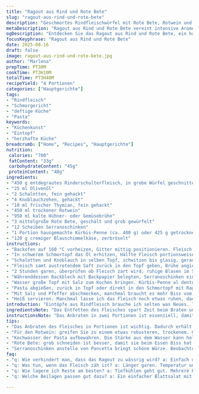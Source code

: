 ```yaml
---
title: "Ragout aus Rind und Rote Bete"
slug: "ragout-aus-rind-und-rote-bete"
description: "Geschmortes Rindfleischwürfel mit Rote Bete, Rotwein und frischem Thymian statt Rosmarin. Pancetta wird durch Serranoschinken ersetzt. Hausgemachte Pasta mit einem kleinen Anteil Kürbis im Teig verändert die Geschmacksnote. Das Gericht kombiniert herzhafte Aromen mit erdigen Noten der Bete. Lange Garzeit im Ofen, Sauce mit Kochwasser verfeinert und Blauschimmelkäse für den letzten Kick."
metaDescription: "Ragout aus Rind und Rote Bete vereint intensive Aromen und erdige Noten. Ein besonderes Gericht für besondere Anlässe."
ogDescription: "Entdecken Sie das Ragout aus Rind und Rote Bete, ein harmonisches Zusammenspiel aus Fleisch und erdigen Noten"
focusKeyphrase: "Ragout aus Rind und Rote Bete"
date: 2025-08-16
draft: false
image: ragout-aus-rind-und-rote-bete.jpg
author: "Marlena"
prepTime: PT30M
cookTime: PT3H10M
totalTime: PT3H40M
recipeYield: "4 Portionen"
categories: ["Hauptgerichte"]
tags:
- "Rindfleisch"
- "Schmorgericht"
- "deftige Küche"
- "Pasta"
keywords:
- "Küchenkunst"
- "Eintopf"
- "herzhafte Küche"
breadcrumb: ["Home", "Recipes", "Hauptgerichte"]
nutrition: 
 calories: "700"
 fatContent: "33g"
 carbohydrateContent: "45g"
 proteinContent: "48g"
ingredients:
- "450 g entdegrautes Rinderschulterfleisch, in grobe Würfel geschnitten"
- "25 ml Olivenöl"
- "2 Schalotten, fein gehackt"
- "4 Knoblauchzehen, gehackt"
- "10 ml frischer Thymian, fein gehackt"
- "450 ml trockener Rotwein"
- "950 ml kalte Hühner- oder Gemüsebrühe"
- "3 mittelgroße Rote Bete, geschält und grob gewürfelt"
- "12 Scheiben Serranoschinken"
- "1 Portion hausgemachte Kürbis-Penne (ca. 400 g) oder 425 g getrocknete Penne"
- "120 g cremiger Blauschimmelkäse, zerbröselt"
instructions:
- "Backofen auf 160 °C vorheizen, Gitter mittig positionieren. Fleisch mit Salz und Pfeffer würzen."
- "In schwerem Schmortopf das Öl erhitzen, Hälfte Fleisch portionsweise kräftig rundum anbraten bis goldbraun, herausnehmen und beiseitestellen, damit sich keine Flüssigkeit staut und Fleisch schöne Kruste bekommt."
- "Schalotten und Knoblauch in selben Topf, schwitzen bis glasig, gerade leicht Farbe nehmen. Thymian unterheben, Rotwein zugießen, mit Holzlöffel den Bratensatz abkratzen. Flüssigkeit etwa zur Hälfte einreduzieren, das sorgt für Konzentration der Aromen."
- "Fleisch samt austretendem Saft zurück in den Topf geben, Brühe angießen bis Fleisch bedeckt – nicht mehr, sonst wird’s wässrig. Rote Bete einrühren. Aufkochen, dann Deckel drauf, sofort in den Ofen stellen."
- "2 Stunden garen, überprüfen ob Fleisch zart wird, ruhige Blasen im Sud zeigen perfekte Temperatur. Nach Bedarf noch 10-15 Minuten länger, aber nicht zu weich, sonst zerfällt’s zu Brei."
- "Währenddessen Backblech mit Backpapier belegten, Serranoschinken einzeln auslegen. Im vorgeheizten Ofen bei 190 °C 10 Minuten backen bis knusprig, Farbe und Aroma entwickeln sich schnell, passen auf und nicht verbrennen lassen. Abtropfen auf Küchenpapier, ruhig zerbrechen zum Servieren."
- "Wasser große Topf mit Salz zum Kochen bringen. Kürbis-Penne al dente kochen – Hausgemachte brauchen 4 Minuten, getrocknete 6, unbedingt probieren. Vor dem Abgießen etwa 125 ml Kochwasser auffangen."
- "Pasta abgießen, zurück in Topf oder direkt in den Schmortopf mit Ragout geben. Gut vermischen, Sauce anpassen mit Kochwasser, verdünnen oder andicken nach Geschmack."
- "Mit Salz und Pfeffer abschmecken, manchmal braucht es mehr Biss vom Wein oder einen Spritzer Essig, den verliert man beim Anrichten schnell aus dem Sinn. Auf Teller verteilen, mit knusprigem Serrano und Blauschimmelkäse bestreuen."
- "Heiß servieren. Manchmal lasse ich das Fleisch noch etwas ruhen, dadurch zieht sich die Sauce zusammen, intensivere Konsistenz."
introduction: "Eintöpfe aus Rindfleisch brauche ich selten was Neues. Trotzdem hat mich die Kombination von Rote Bete und Rotwein wieder gereizt, probierte statt Rosmarin frisch gehackten Thymian. Die Erde der Bete mit der Schwere des Fleisches. Pancetta ersetze ich oft durch Serrano, etwas dünner, aber genauso knusprig – bringt mehr Würze. Für die Pasta experimentierte ich mit Kürbis in den Teig, das gab dem ganzen Gericht eine leichte Süße die die Säure vom Wein perfekt kontrastiert. Das Einkochen ist entscheidend: Wie die Flüssigkeit verdampft, genau beobachten, nicht zu nass oder zu trocken lassen. Sauce mit ein bisschen Kochwasser geschmeidig machen, nie einfach nur wegschütten. Am Schluss darf der Blauschimmelkäse ruhig provozieren und macht die ganze Sache interessant. "
ingredientsNote: "Das Entfetten des Fleisches spart Zeit beim Braten und verhindert eine zu fettige Sauce. Frischer Thymian zeigt sich hier als gute Alternative zum Rosmarin, weil er feiner ist und nicht dominiert. Rote Bete grob schneiden, nicht zu klein, sie darf noch feste Biss haben, nach mehreren Versuchen schmeckt mir die festere Textur besser. Serranoschinken statt Pancetta – oft besser zu finden und preiswerter. Für die Pasta Kürbis pürieren und mit etwas Rote Bete Saft mischen, so wird der Farbton interessant und Geschmack komplex. Gekaufte Penne sind okay; beim Kochen unbedingt probieren, gerade bei frischen Nudeln. Brühe sollte mild sein, Gemüsebrühe ist genauso geeignet, spart Kalorien. Rotwein sollte trocken und robust sein; ich greife gern zu einem Côtes du Rhône."
instructionsNote: "Das Anbraten in zwei Portionen ist essenziell, damit Fleisch nicht dämpft sondern Röstaromen bekommt. Zu dicht schichten bringt nur Saft, keine Kruste. Das Reduzieren des Weins auf etwa die Hälfte sorgt für Tiefe, nicht einfach aufgießen und los; ich hab's mal überstürzt und die Sauce war zu dünn und langweilig. Den Schmortopf mit Deckel in den Ofen stellen garantiert gleichmäßige Wärme und verhindert Anbrennen. Temperatur und Zeit unbedingt kombinieren mit kurzen Checks, da jeder Ofen anders tickt. Pancetta/Kochschinken genau beobachten im Ofen, sonst wird es bitter. Beim Kochen der Pasta gilt: Bissprobe statt striktes Timing. Kochwasser auffangen, weil das passt mit Stärke und Salz, Flüssigkeit zum Auflockern der Sauce, sonst zerfällt das Ragout oder ist zu dick und klebrig. Beim Abschmecken niemals nachlässig sein, oft fehlt ein bisschen Säure oder Salz. Blauschimmelkäse zuletzt, weil er schmeckt und optisch das Gericht auflockert."
tips:
- "Das Anbraten des Fleisches in Portionen ist wichtig. Dadurch erhält es eine schöne Kruste. Bei zu viel Fleisch zusammen wird’s gedämpft. Achten Sie auf die goldbraune Farbe."
- "Für den Rotwein: greifen Sie zu einem etwas robusteren, trockenem. Geprüfter Favorit bei mir ist Côtes du Rhône. Aromen entwickeln sich durch das Reduzieren. Schmeckt intensiver."
- "Kochwasser der Pasta aufbewahren. Die Stärke aus dem Wasser kann helfen, die Sauce zu binden. Wenn’s zu dick ist, nachjustieren mit etwas kochendem Wasser. Nicht verschwenden."
- "Rote Bete: grob schneiden ist besser, damit sie beim Essen Biss hat. Ich habe es mal zu klein gemacht, dann war der Geschmack nicht mehr gleich. Textur ist entscheidend."
- "Serranoschinken anstelle von Pancetta bringt schöne Würze. Beobachtungen beim Backen: nicht verbrennen lassen. Kurz aufpassen, dann abtropfen auf Küchenpapier. Zerbröseln beim Servieren."
faq:
- "q: Wie verhindert man, dass das Ragout zu wässrig wird? a: Einfach darauf achten, dass die Brühe nicht das Fleisch überdeckt. Wenn’s zu viel ist, abgießen und Sauce eindicken."
- "q: Was tun, wenn das Fleisch zäh ist? a: Länger garen. Temperatur und Zeit sind entscheidend. Manchmal muss man nach 2 Stunden kontrollieren und nachjustieren."
- "q: Wie lagere ich Reste am besten? a: Tiefkühlen geht gut. Mehrere Portionen aufteilen in Dosen. Oder einfach im Kühlschrank kaltstellen. Passt für schnelle Gerichte."
- "q: Welche Beilagen passen gut dazu? a: Ein einfacher Blattsalat mit Vinaigrette. Oder knuspriges Brot, um die Sauce aufzutunken. Reis passt auch gut."

---
```

